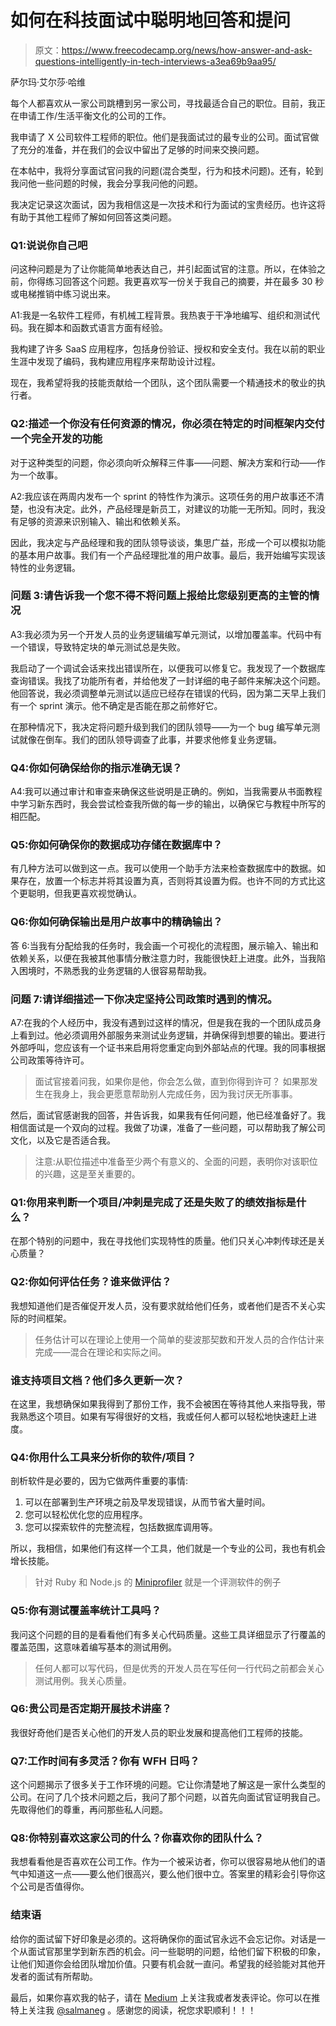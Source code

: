 # 如何在科技面试中聪明地回答和提问

> 原文：<https://www.freecodecamp.org/news/how-answer-and-ask-questions-intelligently-in-tech-interviews-a3ea69b9aa95/>

萨尔玛·艾尔莎·哈维

每个人都喜欢从一家公司跳槽到另一家公司，寻找最适合自己的职位。目前，我正在申请工作/生活平衡文化的公司的工作。

我申请了 X 公司软件工程师的职位。他们是我面试过的最专业的公司。面试官做了充分的准备，并在我们的会议中留出了足够的时间来交换问题。

在本帖中，我将分享面试官问我的问题(混合类型，行为和技术问题)。还有，轮到我问他一些问题的时候，我会分享我问他的问题。

我决定记录这次面试，因为我相信这是一次技术和行为面试的宝贵经历。也许这将有助于其他工程师了解如何回答这类问题。

### Q1:说说你自己吧

问这种问题是为了让你能简单地表达自己，并引起面试官的注意。所以，在体验之前，你得练习回答这个问题。我更喜欢写一份关于我自己的摘要，并在最多 30 秒或电梯推销中练习说出来。

A1:我是一名软件工程师，有机械工程背景。我热衷于干净地编写、组织和测试代码。我在脚本和函数式语言方面有经验。

我构建了许多 SaaS 应用程序，包括身份验证、授权和安全支付。我在以前的职业生涯中发现了编码，我构建应用程序来帮助设计过程。

现在，我希望将我的技能贡献给一个团队，这个团队需要一个精通技术的敬业的执行者。

### Q2:描述一个你没有任何资源的情况，你必须在特定的时间框架内交付一个完全开发的功能

对于这种类型的问题，你必须向听众解释三件事——问题、解决方案和行动——作为一个故事。

A2:我应该在两周内发布一个 sprint 的特性作为演示。这项任务的用户故事还不清楚，也没有决定。此外，产品经理是新员工，对建议的功能一无所知。同时，我没有足够的资源来识别输入、输出和依赖关系。

因此，我决定与产品经理和我的团队领导谈谈，集思广益，形成一个可以模拟功能的基本用户故事。我们有一个产品经理批准的用户故事。最后，我开始编写实现该特性的业务逻辑。

### 问题 3:请告诉我一个您不得不将问题上报给比您级别更高的主管的情况

A3:我必须为另一个开发人员的业务逻辑编写单元测试，以增加覆盖率。代码中有一个错误，导致特定块的单元测试总是失败。

我启动了一个调试会话来找出错误所在，以便我可以修复它。我发现了一个数据库查询错误。我找了功能所有者，并给他发了一封详细的电子邮件来解决这个问题。他回答说，我必须调整单元测试以适应已经存在错误的代码，因为第二天早上我们有一个 sprint 演示。他不确定是否能在那之前修好它。

在那种情况下，我决定将问题升级到我们的团队领导——为一个 bug 编写单元测试就像在倒车。我们的团队领导调查了此事，并要求他修复业务逻辑。

### Q4:你如何确保给你的指示准确无误？

A4:我可以通过审计和审查来确保这些说明是正确的。例如，当我需要从书面教程中学习新东西时，我会尝试检查我所做的每一步的输出，以确保它与教程中所写的相匹配。

### Q5:你如何确保你的数据成功存储在数据库中？

有几种方法可以做到这一点。我可以使用一个助手方法来检查数据库中的数据。如果存在，放置一个标志并将其设置为真，否则将其设置为假。也许不同的方式比这个更聪明，但我更喜欢视觉确认。

### Q6:你如何确保输出是用户故事中的精确输出？

答 6:当我有分配给我的任务时，我会画一个可视化的流程图，展示输入、输出和依赖关系，以便在我被其他事情分散注意力时，我能很快赶上进度。此外，当我陷入困境时，不熟悉我的业务逻辑的人很容易帮助我。

### 问题 7:请详细描述一下你决定坚持公司政策时遇到的情况。

A7:在我的个人经历中，我没有遇到过这样的情况，但是我在我的一个团队成员身上看到过。他必须调用外部服务来测试业务逻辑，并确保得到想要的输出。要进行外部呼叫，您应该有一个证书来启用将您重定向到外部站点的代理。我的同事根据公司政策等待许可。

> 面试官接着问我，如果你是他，你会怎么做，直到你得到许可？
> 如果那发生在我身上，我会更愿意帮助别人完成任务，因为我讨厌无所事事。

然后，面试官感谢我的回答，并告诉我，如果我有任何问题，他已经准备好了。我相信面试是一个双向的过程。我做了功课，准备了一些问题，可以帮助我了解公司文化，以及它是否适合我。

> 注意:从职位描述中准备至少两个有意义的、全面的问题，表明你对该职位的兴趣，这是至关重要的。

### Q1:你用来判断一个项目/冲刺是完成了还是失败了的绩效指标是什么？

在那个特别的问题中，我在寻找他们实现特性的质量。他们只关心冲刺传球还是关心质量？

### Q2:你如何评估任务？谁来做评估？

我想知道他们是否催促开发人员，没有要求就给他们任务，或者他们是否不关心实际的时间框架。

> 任务估计可以在理论上使用一个简单的斐波那契数和开发人员的合作估计来完成——混合在理论和实际之间。

### 谁支持项目文档？他们多久更新一次？

在这里，我想确保如果我得到了那份工作，我不会被困在等待其他人来指导我，带我熟悉这个项目。如果有写得很好的文档，我或任何人都可以轻松地快速赶上进度。

### Q4:你用什么工具来分析你的软件/项目？

剖析软件是必要的，因为它做两件重要的事情:

1.  可以在部署到生产环境之前及早发现错误，从而节省大量时间。
2.  您可以轻松优化您的应用程序。
3.  您可以探索软件的完整流程，包括数据库调用等。

所以，我相信，如果他们有这样一个工具，他们就是一个专业的公司，我也有机会增长技能。

> 针对 Ruby 和 Node.js 的 [Miniprofiler](https://miniprofiler.com/) 就是一个评测软件的例子

### Q5:你有测试覆盖率统计工具吗？

我问这个问题的目的是看看他们有多关心代码质量。这些工具详细显示了行覆盖的覆盖范围，这意味着编写基本的测试用例。

> 任何人都可以写代码，但是优秀的开发人员在写任何一行代码之前都会关心测试用例。我关心质量。

### Q6:贵公司是否定期开展技术讲座？

我很好奇他们是否关心他们的开发人员的职业发展和提高他们工程师的技能。

### Q7:工作时间有多灵活？你有 WFH 日吗？

这个问题揭示了很多关于工作环境的问题。它让你清楚地了解这是一家什么类型的公司。在问了几个技术问题之后，我问了那个问题，以首先向面试官证明我自己。先取得他们的尊重，再问那些私人问题。

### Q8:你特别喜欢这家公司的什么？你喜欢你的团队什么？

我想看看他是否喜欢在公司工作。作为一个被采访者，你可以很容易地从他们的语气中知道这一点——要么他们很高兴，要么他们很中立。答案里的精彩会引导你这个公司是否值得你。

### 结束语

给你的面试留下好印象是必须的。这将确保你的面试官永远不会忘记你。对话是一个从面试官那里学到新东西的机会。问一些聪明的问题，给他们留下积极的印象，让他们知道你会给团队增加价值。只要有机会就一直问。希望我的经验能对其他开发者的面试有所帮助。

最后，如果你喜欢我的帖子，请在 [Medium](https://medium.com/@salmaeng71) 上关注我或者发表评论。你可以在推特上关注我 [@salmaneg](http://twitter.com/salmaneg) 。感谢您的阅读，祝您求职顺利！！！